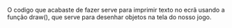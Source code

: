 O codigo que acabaste de fazer serve para imprimir texto no ecrã usando a função draw(),  que serve para desenhar objetos na tela do nosso jogo. 
